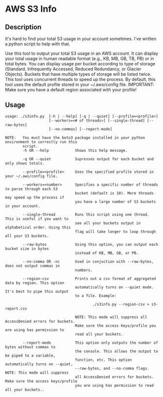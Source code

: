AWS S3 Info
===========


## Description
It's hard to find your total S3 usage in your account sometimes. I've written a python script to help with that.

Use this tool to output your total S3 usage in an AWS account. It can display your total usage
in human readable format (e.g., KB, MB, GB, TB, PB) or in total bytes. You can display usage per 
bucket according to type of storage (Standard, Infrequently Accessed, Reduced Redundancy, or
Glacier Objects). Buckets that have multiple types of storage will be listed twice. This tool 
uses concurrent threads to speed up the process. By default, this tool uses the default profile 
stored in your ~/.aws/config file. IMPORTANT: Make sure you have a default region associated 
with your profile!

## Usage
```
usage: ./s3info.py  [-h | --help] [-q | --quiet] [--profile=<profile>]
                    [--workers=<# of threads>] [--single-thread] [--raw-bytes] 
                    [--no-commas] [--report-mode]

NOTE:   You must have the boto3 package installed in your python environment to correctly run this
        script.    
        -h OR --help            Shows this help message.

        -q OR --quiet           Supresses output for each bucket and only shows totals.

        --profile=<profile>     Uses the specified profile stored in your ~/.aws/config file.

        --workers=<number>      Specifies a specific number of threads to parse through each S3
                                bucket (default is 10). More threads may speed up the process if
                                you have a large number of S3 buckets in your account.

        --single-thread         Runs this script using one thread. This is useful if you want to
                                see all your buckets output in alphabetical order. Using this
                                flag will take longer to loop through all your S3 buckets.

        --raw-bytes             Using this option, you can output each bucket size in bytes
                                instead of KB, MB, GB, or PB.

        --no-comma OR -nc       Used in conjuction with --raw-bytes, does not output commas in
                                numbers.
                            
        --region-csv            Prints out a csv format of aggregated data by region. This option 
                                automatically turns on --quiet mode. It's best to pipe this output
                                to a file. Example:

                                        ./s3info.py --region-csv > s3-report.csv

                                NOTE: This mode will suppress all AccessDenied errors for buckets. 
                                Make sure the access keys/profile you are using has permission to 
                                read all your buckets.
                            
        --report-mode           This option only outputs the number of bytes without commas to
                                the console. This allows the output to be piped to a variable,
                                function, etc. This option automatically turns on --quiet,  
                                --raw-bytes, and --no-comma flags. NOTE: This mode will suppress 
                                all AccessDenied errors for buckets. Make sure the access keys/profile
                                you are using has permission to read all your buckets..
```
